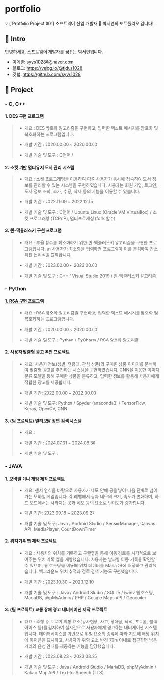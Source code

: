 # portfolio
💡 [ Protfolio Project 001] 소프트웨어 신입 개발자 🌱 박서연의 포트폴리오 입니다!


## 📌 Intro
안녕하세요. 소프트웨어 개발자를 꿈꾸는 박서연입니다.
- 이메일: syys10280@naver.com
- 블로그: https://velog.io/@tjdus1028
- 깃헙: https://github.com/syys1028

## 📌 Project
###  - C, C++ 
#### 1. DES 구현 프로그램
>* 개요 : DES 암호화 알고리즘을 구현하고, 입력한 텍스트 메시지를 암호화 및 복호화하는 프로그램입니다.
>
>* 개발 기간 : 2020.00.00 ~ 2020.00.00
>
>* 개발 기술 및 도구 : C언어 / 


#### 2. 소켓 기반 멀티유저 도서 관리 시스템
>* 개요 : 소켓 프로그래밍을 이용하여 다중 사용자가 동시에 접속하여 도서 정보를 관리할 수 있는 시스템을 구현하였습니다. 사용자는 회원 가입, 로그인, 도서 정보 조회, 추가, 수정, 삭제 등의 기능을 이용할 수 있습니다.
>
>* 개발 기간 : 2022.11.09 ~ 2022.12.15
>
>* 개발 기술 및 도구 : C언어 / Ubuntu Linux (Oracle VM VirtualBox) / 소켓 프로그래밍 (TCP/IP), 멀티프로세싱 (fork 함수)


#### 3. 퀸-맥클러스키 구현 프로그램
>* 개요 : 부울 함수를 최소화하기 위한 퀸-맥클러스키 알고리즘을 구현한 프로그램입니다. \n 사용자가 최소항을 입력하면 프로그램이 이를 분석하여 간소화된 논리식을 출력합니다.
>
>* 개발 기간 : 2023.00.00 ~ 2023.00.00
>
>* 개발 기술 및 도구 : C++ / Visual Studio 2019 / 퀸-맥클러스키 알고리즘


###  - Python
#### [1. RSA 구현 프로그램](https://github.com/syys1028/RSA-project)
>* 개요 : RSA 암호화 알고리즘을 구현하고, 입력한 텍스트 메시지를 암호화 및 복호화하는 프로그램입니다.
>
>* 개발 기간 : 2020.00.00 ~ 2020.00.00
>
>* 개발 기술 및 도구 : Python / PyCharm / RSA 암호화 알고리즘
   
#### 2. 사용자 맞춤형 광고 추천 프로젝트
>* 개요: 사용자 정보(성별, 연령대, 관심 상품)와 구매한 상품 이미지를 분석하여 맞춤형 광고를 추천하는 시스템을 구현하였습니다. CNN을 이용한 이미지 분류 모델을 통해 구매한 상품을 분류하고, 입력한 정보를 활용해 사용자에게 적합한 광고를 제공합니다.
>
>* 개발 기간: 2022.00.00 ~ 2022.00.00
>
>* 개발 기술 및 도구: Python / Spyder (anaconda3) / TensorFlow, Keras, OpenCV, CNN

#### 3. (팀 프로젝트) 멀티모달 장면 검색 시스템 
>* 개요 : 
>
>* 개발 기간 : 2024.07.01 ~ 2024.08.30
>
>* 개발 기술 및 도구 : 
>


###  - JAVA 
#### 1. 모바일 미니 게임 제작 프로젝트
>* 개요: 센서 인식을 바탕으로 사용자가 네모 안에 공을 넣어 다음 단계로 넘어가는 모바일 게임입니다. 각 레벨에서 공과 네모의 크기, 속도가 변화하며, 하드 모드에서는 사라지는 공과 네모 등의 요소로 난이도가 증가합니다.
>
>* 개발 기간: 2023.09.18 ~ 2023.09.27
>
>* 개발 기술 및 도구: Java / Android Studio / SensorManager, Canvas API, MediaPlayer, CountDownTimer

#### 2. 위치기록 앱 제작 프로젝트
>* 개요 : 사용자의 위치를 기록하고 구글맵을 통해 이동 경로를 시각적으로 보여주는 위치 기록 앱을 개발했습니다. 사용자는 날짜별 이동 기록을 확인할 수 있으며, 웹 호스팅을 이용해 위치 데이터를 MariaDB에 저장하고 관리했습니다. 백그라운드 위치 추적과 경로 검색 기능도 구현했습니다.
>
>* 개발 기간 : 2023.10.30 ~ 2023.12.10
>
>* 개발 기술 및 도구 : Java / Android Studio / SQLite / iwinv 웹 호스팅, MariaDB, phpMyAdmin / PHP / Google Maps API / Geocoder
>

#### 3. (팀 프로젝트) 교통 장애 경고 내비게이션 제작 프로젝트
>* 개요 : 주행 중 도로의 위험 요소(공사현장, 사고, 장애물, 낙석, 포트홀, 블랙아이스 등)를 감지하여 실시간으로 사용자에게 경고하는 내비게이션 시스템입니다. 데이터베이스를 기반으로 위험 요소의 종류에 따라 지도에 해당 위치에 아이콘을 표시하고, 사용자가 위험 요소 반경 70m 이내로 접근하면 남은 거리와 음성 안내를 제공하는 기능을 담당했습니다.
>
>* 개발 기간 : 2023.08.23 ~ 2023.08.25
>
>* 개발 기술 및 도구 : Java / Android Studio / MariaDB, phpMyAdmin / Kakao Map API / Text-to-Speech (TTS) 
>
